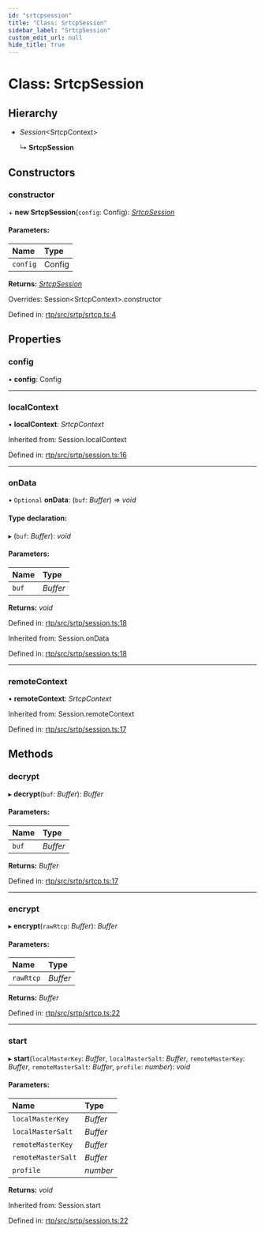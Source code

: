 ```yaml
---
id: "srtcpsession"
title: "Class: SrtcpSession"
sidebar_label: "SrtcpSession"
custom_edit_url: null
hide_title: true
---
```


# Class: SrtcpSession

## Hierarchy

* *Session*<SrtcpContext\>

  ↳ **SrtcpSession**

## Constructors

### constructor

\+ **new SrtcpSession**(`config`: Config): [*SrtcpSession*](srtcpsession.md)

#### Parameters:

Name | Type |
:------ | :------ |
`config` | Config |

**Returns:** [*SrtcpSession*](srtcpsession.md)

Overrides: Session&lt;SrtcpContext&gt;.constructor

Defined in: [rtp/src/srtp/srtcp.ts:4](https://github.com/shinyoshiaki/werift-webrtc/blob/71f8ead/packages/rtp/src/srtp/srtcp.ts#L4)

## Properties

### config

• **config**: Config

___

### localContext

• **localContext**: *SrtcpContext*

Inherited from: Session.localContext

Defined in: [rtp/src/srtp/session.ts:16](https://github.com/shinyoshiaki/werift-webrtc/blob/71f8ead/packages/rtp/src/srtp/session.ts#L16)

___

### onData

• `Optional` **onData**: (`buf`: *Buffer*) => *void*

#### Type declaration:

▸ (`buf`: *Buffer*): *void*

#### Parameters:

Name | Type |
:------ | :------ |
`buf` | *Buffer* |

**Returns:** *void*

Defined in: [rtp/src/srtp/session.ts:18](https://github.com/shinyoshiaki/werift-webrtc/blob/71f8ead/packages/rtp/src/srtp/session.ts#L18)

Inherited from: Session.onData

Defined in: [rtp/src/srtp/session.ts:18](https://github.com/shinyoshiaki/werift-webrtc/blob/71f8ead/packages/rtp/src/srtp/session.ts#L18)

___

### remoteContext

• **remoteContext**: *SrtcpContext*

Inherited from: Session.remoteContext

Defined in: [rtp/src/srtp/session.ts:17](https://github.com/shinyoshiaki/werift-webrtc/blob/71f8ead/packages/rtp/src/srtp/session.ts#L17)

## Methods

### decrypt

▸ **decrypt**(`buf`: *Buffer*): *Buffer*

#### Parameters:

Name | Type |
:------ | :------ |
`buf` | *Buffer* |

**Returns:** *Buffer*

Defined in: [rtp/src/srtp/srtcp.ts:17](https://github.com/shinyoshiaki/werift-webrtc/blob/71f8ead/packages/rtp/src/srtp/srtcp.ts#L17)

___

### encrypt

▸ **encrypt**(`rawRtcp`: *Buffer*): *Buffer*

#### Parameters:

Name | Type |
:------ | :------ |
`rawRtcp` | *Buffer* |

**Returns:** *Buffer*

Defined in: [rtp/src/srtp/srtcp.ts:22](https://github.com/shinyoshiaki/werift-webrtc/blob/71f8ead/packages/rtp/src/srtp/srtcp.ts#L22)

___

### start

▸ **start**(`localMasterKey`: *Buffer*, `localMasterSalt`: *Buffer*, `remoteMasterKey`: *Buffer*, `remoteMasterSalt`: *Buffer*, `profile`: *number*): *void*

#### Parameters:

Name | Type |
:------ | :------ |
`localMasterKey` | *Buffer* |
`localMasterSalt` | *Buffer* |
`remoteMasterKey` | *Buffer* |
`remoteMasterSalt` | *Buffer* |
`profile` | *number* |

**Returns:** *void*

Inherited from: Session.start

Defined in: [rtp/src/srtp/session.ts:22](https://github.com/shinyoshiaki/werift-webrtc/blob/71f8ead/packages/rtp/src/srtp/session.ts#L22)
